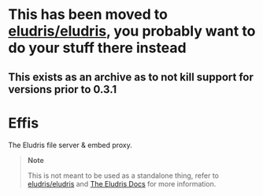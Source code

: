 # This has been moved to [eludris/eludris](https://github.com/eludris/eludris), you probably want to do your stuff there instead
## This exists as an archive as to not kill support for versions prior to 0.3.1

# Effis

The Eludris file server & embed proxy.

> **Note**
>
> This is not meant to be used as a standalone thing, refer to [eludris/eludris](https://github.com/eludris/eludris)
> and [The Eludris Docs](https://eludris.github.io/docs) for more information.
